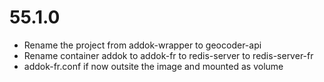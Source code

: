 
# 55.1.0
  - Rename the project from addok-wrapper to geocoder-api
  - Rename container addok to addok-fr to redis-server to redis-server-fr
  - addok-fr.conf if now outsite the image and mounted as volume
